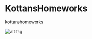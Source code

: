 # KottansHomeworks
kottanshomeworks

![alt tag](http://clip2net.com/s/3ymN3p5?gallery=%2Fmembers.html) 
